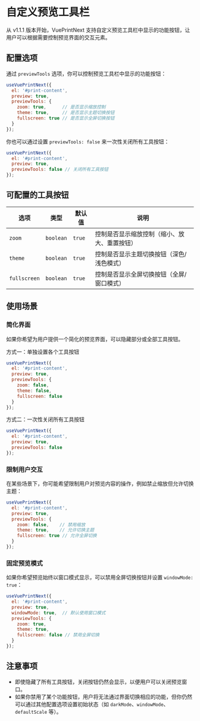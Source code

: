 <!--
 * @Author: zi.yang
 * @Date: 2025-05-10 16:34:39
 * @LastEditors: zi.yang
 * @LastEditTime: 2025-05-10 21:22:13
 * @Description: 
 * @FilePath: /vue-print-next/docs/guide/preview-tools.md
-->
# 自定义预览工具栏

从 v1.1.1 版本开始，VuePrintNext 支持自定义预览工具栏中显示的功能按钮，让用户可以根据需要控制预览界面的交互元素。

## 配置选项

通过 `previewTools` 选项，你可以控制预览工具栏中显示的功能按钮：

```js
useVuePrintNext({
  el: '#print-content',
  preview: true,
  previewTools: {
    zoom: true,      // 是否显示缩放控制
    theme: true,     // 是否显示主题切换按钮
    fullscreen: true // 是否显示全屏切换按钮
  }
});
```

你也可以通过设置 `previewTools: false` 来一次性关闭所有工具按钮：

```js
useVuePrintNext({
  el: '#print-content',
  preview: true,
  previewTools: false // 关闭所有工具按钮
});
```

## 可配置的工具按钮

| 选项 | 类型 | 默认值 | 说明 |
| ---- | ---- | ------ | ---- |
| `zoom` | `boolean` | `true` | 控制是否显示缩放控制（缩小、放大、重置按钮） |
| `theme` | `boolean` | `true` | 控制是否显示主题切换按钮（深色/浅色模式） |
| `fullscreen` | `boolean` | `true` | 控制是否显示全屏切换按钮（全屏/窗口模式） |

## 使用场景

### 简化界面

如果你希望为用户提供一个简化的预览界面，可以隐藏部分或全部工具按钮。

方式一：单独设置各个工具按钮

```js
useVuePrintNext({
  el: '#print-content',
  preview: true,
  previewTools: {
    zoom: false,
    theme: false,
    fullscreen: false
  }
});
```

方式二：一次性关闭所有工具按钮

```js
useVuePrintNext({
  el: '#print-content',
  preview: true,
  previewTools: false
});
```

### 限制用户交互

在某些场景下，你可能希望限制用户对预览内容的操作，例如禁止缩放但允许切换主题：

```js
useVuePrintNext({
  el: '#print-content',
  preview: true,
  previewTools: {
    zoom: false,    // 禁用缩放
    theme: true,    // 允许切换主题
    fullscreen: true // 允许全屏切换
  }
});
```

### 固定预览模式

如果你希望预览始终以窗口模式显示，可以禁用全屏切换按钮并设置 `windowMode: true`：

```js
useVuePrintNext({
  el: '#print-content',
  preview: true,
  windowMode: true,  // 默认使用窗口模式
  previewTools: {
    zoom: true,
    theme: true,
    fullscreen: false // 禁用全屏切换
  }
});
```

## 注意事项

- 即使隐藏了所有工具按钮，关闭按钮仍然会显示，以便用户可以关闭预览窗口。
- 如果你禁用了某个功能按钮，用户将无法通过界面切换相应的功能，但你仍然可以通过其他配置选项设置初始状态（如 `darkMode`、`windowMode`、`defaultScale` 等）。
